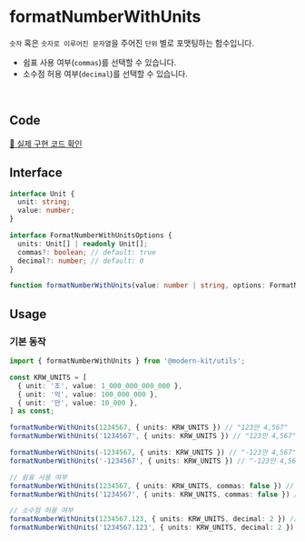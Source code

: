 # formatNumberWithUnits

`숫자` 혹은 `숫자로 이루어진 문자열`을 주어진 `단위` 별로 포맷팅하는 함수입니다.
- 쉼표 사용 여부(`commas`)를 선택할 수 있습니다.
- 소수점 허용 여부(`decimal`)를 선택할 수 있습니다.

<br />

## Code
[🔗 실제 구현 코드 확인](https://github.com/modern-agile-team/modern-kit/blob/main/packages/utils/src/formatter/formatNumberWithUnits/index.ts)

## Interface
```ts title="typescript"
interface Unit {
  unit: string;
  value: number;
}

interface FormatNumberWithUnitsOptions {
  units: Unit[] | readonly Unit[];
  commas?: boolean; // default: true
  decimal?: number; // default: 0
}
```
```ts title="typescript"
function formatNumberWithUnits(value: number | string, options: FormatNumberWithUnitsOptions): string
```

## Usage
### 기본 동작
```ts title="typescript"
import { formatNumberWithUnits } from '@modern-kit/utils';

const KRW_UNITS = [
  { unit: '조', value: 1_000_000_000_000 },
  { unit: '억', value: 100_000_000 },
  { unit: '만', value: 10_000 },
] as const;

formatNumberWithUnits(1234567, { units: KRW_UNITS }) // "123만 4,567"
formatNumberWithUnits('1234567', { units: KRW_UNITS }) // "123만 4,567"

formatNumberWithUnits(-1234567, { units: KRW_UNITS }) // "-123만 4,567", 음수 처리
formatNumberWithUnits('-1234567', { units: KRW_UNITS }) // "-123만 4,567", 음수 처리

// 쉼표 사용 여부
formatNumberWithUnits(1234567, { units: KRW_UNITS, commas: false }) // "123만 4567"
formatNumberWithUnits('1234567', { units: KRW_UNITS, commas: false }) // "123만 4567"

// 소수점 허용 여부
formatNumberWithUnits(1234567.123, { units: KRW_UNITS, decimal: 2 }) // "123만 4,567.12"
formatNumberWithUnits('1234567.123', { units: KRW_UNITS, decimal: 2 }) // "123만 4,567.12"
```